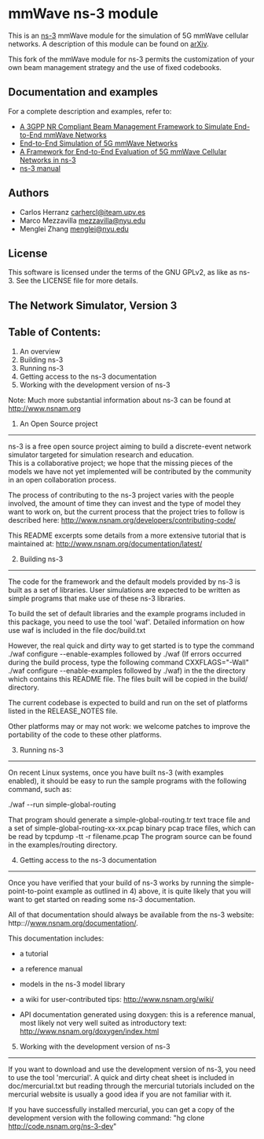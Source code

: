 # mmWave ns-3 module #

This is an [ns-3](https://www.nsnam.org "ns-3 Website") mmWave module for the simulation
of 5G mmWave cellular networks. A description of this module can be found on [arXiv](https://arxiv.org/abs/1705.02882 "mmwave paper").

This fork of the mmWave module for ns-3 permits the customization of your own beam management strategy and the use of fixed codebooks.

## Documentation and examples ##

For a complete description and examples, refer to:

- [A 3GPP NR Compliant Beam Management Framework to Simulate End-to-End mmWave Networks](https://dl.acm.org/citation.cfm?id=3242117 "mswim paper")
- [End-to-End Simulation of 5G mmWave Networks](https://arxiv.org/abs/1705.02882 "comst paper")
- [A Framework for End-to-End Evaluation of 5G mmWave Cellular Networks in ns-3](https://arxiv.org/abs/1602.06932 "wns3 paper")
- [ns-3 manual](https://www.nsnam.org/docs/manual/html "ns-3 Manual")

## Authors ##

 - Carlos Herranz <carhercl@iteam.upv.es>
 - Marco Mezzavilla <mezzavilla@nyu.edu>
 - Menglei Zhang <menglei@nyu.edu>

## License ##

This software is licensed under the terms of the GNU GPLv2, as like as ns-3. See the LICENSE file for more details.


## The Network Simulator, Version 3 ##

Table of Contents:
------------------

1) An overview
2) Building ns-3
3) Running ns-3
4) Getting access to the ns-3 documentation
5) Working with the development version of ns-3

Note:  Much more substantial information about ns-3 can be found at
http://www.nsnam.org

1) An Open Source project
-------------------------

ns-3 is a free open source project aiming to build a discrete-event
network simulator targeted for simulation research and education.   
This is a collaborative project; we hope that
the missing pieces of the models we have not yet implemented
will be contributed by the community in an open collaboration
process.

The process of contributing to the ns-3 project varies with
the people involved, the amount of time they can invest
and the type of model they want to work on, but the current
process that the project tries to follow is described here:
http://www.nsnam.org/developers/contributing-code/

This README excerpts some details from a more extensive
tutorial that is maintained at:
http://www.nsnam.org/documentation/latest/

2) Building ns-3
----------------

The code for the framework and the default models provided
by ns-3 is built as a set of libraries. User simulations
are expected to be written as simple programs that make
use of these ns-3 libraries.

To build the set of default libraries and the example
programs included in this package, you need to use the
tool 'waf'. Detailed information on how use waf is 
included in the file doc/build.txt

However, the real quick and dirty way to get started is to
type the command
  ./waf configure --enable-examples
followed by
  ./waf 
(If errors occurred during the build process, type the following command
  CXXFLAGS="-Wall" ./waf  configure --enable-examples
followed by
  ./waf)
in the the directory which contains
this README file. The files built will be copied in the
build/ directory.

The current codebase is expected to build and run on the
set of platforms listed in the RELEASE_NOTES file.

Other platforms may or may not work: we welcome patches to 
improve the portability of the code to these other platforms. 

3) Running ns-3
---------------

On recent Linux systems, once you have built ns-3 (with examples
enabled), it should be easy to run the sample programs with the
following command, such as:

  ./waf --run simple-global-routing

That program should generate a simple-global-routing.tr text 
trace file and a set of simple-global-routing-xx-xx.pcap binary
pcap trace files, which can be read by tcpdump -tt -r filename.pcap
The program source can be found in the examples/routing directory.

4) Getting access to the ns-3 documentation
-------------------------------------------

Once you have verified that your build of ns-3 works by running
the simple-point-to-point example as outlined in 4) above, it is
quite likely that you will want to get started on reading
some ns-3 documentation. 

All of that documentation should always be available from
the ns-3 website: http:://www.nsnam.org/documentation/.

This documentation includes:

  - a tutorial
 
  - a reference manual

  - models in the ns-3 model library

  - a wiki for user-contributed tips: http://www.nsnam.org/wiki/

  - API documentation generated using doxygen: this is
    a reference manual, most likely not very well suited 
    as introductory text:
    http://www.nsnam.org/doxygen/index.html

5) Working with the development version of ns-3
-----------------------------------------------

If you want to download and use the development version 
of ns-3, you need to use the tool 'mercurial'. A quick and
dirty cheat sheet is included in doc/mercurial.txt but
reading through the mercurial tutorials included on the
mercurial website is usually a good idea if you are not
familiar with it.

If you have successfully installed mercurial, you can get
a copy of the development version with the following command:
"hg clone http://code.nsnam.org/ns-3-dev"
